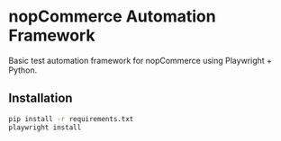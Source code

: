 # nopCommerce Automation Framework

Basic test automation framework for nopCommerce using Playwright + Python.

## Installation
```bash
pip install -r requirements.txt
playwright install